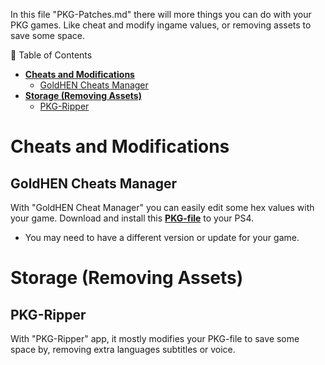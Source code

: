 In this file "PKG-Patches.md" there will more things you can do with your PKG games. Like cheat and modify ingame values, or removing assets to save some space.
 
🧭 Table of Contents
- **[Cheats and Modifications](#cheats-and-modifications)**
    - [GoldHEN Cheats Manager](#goldhen-cheats-manager)
- **[Storage (Removing Assets)](#storage-removing-assets)**
    - [PKG-Ripper](#pkg-ripper)

# Cheats and Modifications
## GoldHEN Cheats Manager

With "GoldHEN Cheat Manager" you can easily edit some hex values with your game. Download and install this **[PKG-file]()** to your PS4.
- You may need to have a different version or update for your game.

# Storage (Removing Assets)
## PKG-Ripper

With "PKG-Ripper" app, it mostly modifies your PKG-file to save some space by, removing extra languages subtitles or voice.